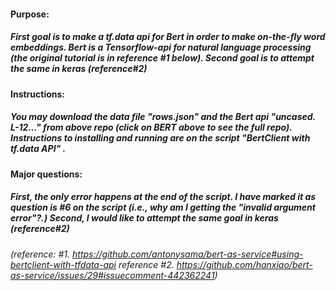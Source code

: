 #### Purpose: 
#####    First goal is to make a tf.data api for Bert in order to make on-the-fly word embeddings. Bert is a Tensorflow-api for natural language processing (the original tutorial is in reference #1 below). Second goal is to attempt the same  in keras (reference#2)

#### Instructions:
#####    You may download the data file  "rows.json" and the Bert api "uncased. L-12..." from above repo (click on BERT above to see the full repo). Instructions to installing and running are on the script  "BertClient with tf.data API" . 

#### Major questions: 
#####    First, the  only  error happens at the end of the script. I have marked it as question is #6 on the script (i.e., why am I getting the "invalid argument error"?.) Second, I would like to attempt the same goal in keras (reference#2)

###### (reference: #1. https://github.com/antonysama/bert-as-service#using-bertclient-with-tfdata-api   reference #2. https://github.com/hanxiao/bert-as-service/issues/29#issuecomment-442362241)
